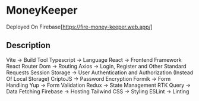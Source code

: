 # MoneyKeeper

Deployed On Firebase[https://fire-money-keeper.web.app/]

## Description
Vite -> Build Tool
Typescript -> Language
React -> Frontend Framework
React Router Dom -> Routing
Axios -> Login, Register and Other Standard Requests
Session Storage -> User Authentication and Authorization (Instead Of Local Storage)
CriptoJS -> Password Encryption
Formik -> Form Handling
Yup -> Form Validation
Redux -> State Management
RTK Query -> Data Fetching
Firebase -> Hosting
Tailwind CSS -> Styling
ESLint -> Linting
